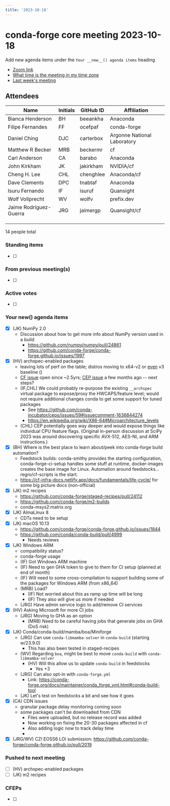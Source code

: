 ```yaml
---
title: '2023-10-18'
---
```

# conda-forge core meeting 2023-10-18

Add new agenda items under the `Your __new__() agenda items` heading

- [Zoom link](https://zoom.us/j/9138593505?pwd=SWh3dE1IK05LV01Qa0FJZ1ZpMzJLZz09)
- [What time is the meeting in my time zone](https://dateful.com/convert/utc?t=5pm)
- [Last week's meeting](https://hackmd.io/#REPLACE_ME#)

## Attendees

| Name                    | Initials | GitHub ID        | Affiliation                 |
| ----------------------- | -------- | ---------------  | --------------------------- |
| Bianca Henderson        | BH       | beeankha         | Anaconda                    |
| Filipe Fernandes        | FF       | ocefpaf          | conda-forge                 |
| Daniel Ching            | DJC      | carterbox        | Argonne National Laboratory |
| Matthew R Becker        | MRB      | beckermr         | cf                          |
| Carl Anderson           | CA       | barabo           | Anaconda                    |
| John Kirkham            | JK       | jakirkham        | NVIDIA/cf                   |
| Cheng H. Lee            | CHL      | chenghlee        | Anaconda/cf                 |
| Dave Clements           | DPC      | tnabtaf          | Anaconda                    |
| Isuru Fernando          | IF       | isuruf           | Quansight                   |
| Wolf Vollprecht         | WV       | wolfv            | prefix.dev                  |
| Jaime Rodríguez-Guerra  | JRG      | jaimergp         | Quansight/cf              |
|                         |          |                  |                             |
|                         |          |                  |                             |
|                         |          |                  |                             |

14 people total

### Standing items

- [ ]

### From previous meeting(s)

- [ ]

### Active votes

- [ ]

### Your __new__() agenda items

- [X] (JK) NumPy 2.0
    - Discussion about how to get more info about NumPy version used in a build
        - https://github.com/numpy/numpy/pull/24861
        - https://github.com/conda-forge/conda-forge.github.io/issues/1997
- [X] (HV) archspec-enabled packages
  - leaving lots of perf on the table; distros moving to x64-v2 or [even](https://www.phoronix.com/news/CentOS-ISA-Experiment-Perform) v3 baseline ()
  - [CF issue](https://github.com/conda-forge/conda-forge.github.io/issues/1261) open since ~2.5yrs; [CEP issue](https://github.com/conda-incubator/ceps/issues/59) a few months ago -- next steps?
  - (IF,CHL) We could probably re-purpose the existing `__archspec` virtual package to expose/proxy the HWCAPS/feature level; would not require additional changes conda to get some support for tuned packages
    - See https://github.com/conda-incubator/ceps/issues/59#issuecomment-1636844274
    - https://en.wikipedia.org/wiki/X86-64#Microarchitecture_levels
  - (CHL) CEP potentially goes way deeper and would expose things like individual CPU feature flags. (Original in-person discussion at SciPy 2023 was around discovering specific AVX-512, AES-NI, and ARM instructions.)
- [X] (BH) Where is the best place to learn about/peek into conda-forge build automation?
  - Feedstock builds: conda-smithy provides the starting configuration, conda-forge-ci-setup handles some stuff at runtime, docker-images creates the base image for Linux. Automation around feedstocks... regro/cf-scripts is the start.
  - https://cf-infra-docs.netlify.app/docs/fundamentals/life-cycle/ for some big picture docs (non-official)
- [X] (JK) m2 recipes
    - https://github.com/conda-forge/staged-recipes/pull/24112
    - https://github.com/conda-forge/m2-builds
    - conda-msys2:matrix.org
- [x] (JK) AlmaLinux 8
    - CDTs need to be setup
- [x] (JK) macOS 10.13
    - https://github.com/conda-forge/conda-forge.github.io/issues/1844
    - https://github.com/conda/conda-build/pull/4999
        - Needs reviews
- [x] (JK) Windows ARM
    - compatibility status?
    - conda-forge usage
    - (IF) Got Windows ARM machine 
    - (IF) Need to gen GHA token to give to them for CI setup (planned at end of month)
    - (IF) Will need to some cross-compilation to support building some of the packages for Windows ARM (from x86_64)
    - (MRB) Load?
        - (IF) Not worried about this as ramp up time will be long
        - (IF) They also will give us more if needed
    - (JRG) Have admin service logic to add/remove CI services
- [X] (HV) Asking Microsoft for more CI jobs
    - (JRG) Moving to GHA as an option
        - (MRB) Need to be careful having jobs that generate jobs on GHA (DoS risk)
- [X] (JK) Conda/conda-build/mamba/boa/Miniforge
    - (JRG) Can use `conda-libmamba-solver` in `conda-build` (starting w/23.9.0)
        - This has also been tested in staged-recipes
    - (WV) Regarding `boa`, might be best to move `conda-build` with `conda-libmamba-solver`
        - (HV) Will this allow us to update `conda-build` in feedstocks
            - Yes +3
    - (JRG) Can also opt-in with `conda-forge.yml`
        - Link: https://conda-forge.org/docs/maintainer/conda_forge_yml.html#conda-build-tool
    - (JK) Let's test on feedstocks a bit and see how it goes
- [X] (CA) CDN issues
    - granular package delay monitoring coming soon
    - some packages can't be downloaded from CDN
        - Files were uploaded, but no release record was added
        - Now working on fixing the 20-30 packages affected in cf
        - Also adding logic now to track delay time
        - 
- [X] (JRG/WV) CZI EOSS6 LOI submission: https://github.com/conda-forge/conda-forge.github.io/pull/2019
  
### Pushed to next meeting

- [ ] (HV) archspec-enabled packages
- [ ] (JK) m2 recipes

### CFEPs

- [ ]
